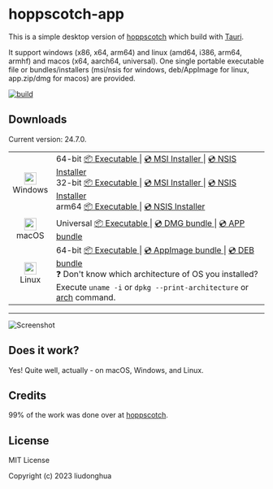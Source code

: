 # hoppscotch-app

This is a simple desktop version of [hoppscotch](https://github.com/hoppscotch/hoppscotch) which build with [Tauri](https://tauri.studio/).

It support windows (x86, x64, arm64) and linux (amd64, i386, arm64, armhf) and macos (x64, aarch64, universal). One single portable executable file or bundles/installers (msi/nsis for windows, deb/AppImage for linux, app.zip/dmg for macos) are provided.

[![build](https://github.com/xzeldon/hoppscotch-app/actions/workflows/build.yml/badge.svg)](https://github.com/xzeldon/hoppscotch-app/actions/workflows/build.yml)

## Downloads

Current version: 24.7.0.

<table class="is-fullwidth">
</thead>
<tbody>
</tbody>
  <tr>
    <td align="center">
      <img src="./.github/images/windows.png" width="24"><br />
      Windows
    </td>
    <td>
      <span>64-bit</span>
      <a href="https://github.com/xzeldon/hoppscotch-app/releases/latest/download/hoppscotch-app-windows-24.7.0_x64.exe">
        📦 Executable
      </a> |
      <a href="https://github.com/xzeldon/hoppscotch-app/releases/latest/download/hoppscotch-app-windows-24.7.0_x64.msi">
        💿 MSI Installer
      </a> |
      <a href="https://github.com/xzeldon/hoppscotch-app/releases/latest/download/hoppscotch-app-windows-24.7.0_x64-setup.exe">
        💿 NSIS Installer
      </a><br />
      <span>32-bit</span>
      <a href="https://github.com/xzeldon/hoppscotch-app/releases/latest/download/hoppscotch-app-windows-24.7.0_x86.exe">
        📦 Executable
      </a> |
      <a href="https://github.com/xzeldon/hoppscotch-app/releases/latest/download/hoppscotch-app-windows-24.7.0_x86.msi">
        💿 MSI Installer
      </a> |
      <a href="https://github.com/xzeldon/hoppscotch-app/releases/latest/download/hoppscotch-app-windows-24.7.0_x86-setup.exe">
        💿 NSIS Installer
      </a><br />
      <span>arm64</span>
      <a href="https://github.com/xzeldon/hoppscotch-app/releases/latest/download/hoppscotch-app-windows-24.7.0_arm64.exe">
        📦 Executable
      </a> |
      <a href="https://github.com/xzeldon/hoppscotch-app/releases/latest/download/hoppscotch-app-windows-24.7.0_arm64-setup.exe">
        💿 NSIS Installer
      </a><br />
    </td>
  </tr>
  <tr>
    <td align="center">
      <img src="./.github/images/macos.png" width="24"><br />
      macOS
    </td>
    <td>
      <span>Universal</span>
      <a href="https://github.com/xzeldon/hoppscotch-app/releases/latest/download/hoppscotch-app-macos-24.7.0_universal">
        📦 Executable
      </a> |
      <a href="https://github.com/xzeldon/hoppscotch-app/releases/latest/download/hoppscotch-app-macos-24.7.0_universal.dmg">
        💿 DMG bundle
      </a> |
      <a href="https://github.com/xzeldon/hoppscotch-app/releases/latest/download/hoppscotch-app-macos-24.7.0_universal.app.zip">
        💿 APP bundle
      </a><br />
  </tr>
  <tr>
    <td align="center">
      <img src="./.github/images/linux.png" width="24"><br />
      Linux
    </td>
    <td>
      <span>64-bit</span>
      <a href="https://github.com/xzeldon/hoppscotch-app/releases/latest/download/hoppscotch-app-linux-24.7.0_amd64">
        📦 Executable
      </a> |
      <a href="https://github.com/xzeldon/hoppscotch-app/releases/latest/download/hoppscotch-app-linux-24.7.0_amd64.AppImage">
        💿 AppImage bundle
      </a> |
      <a href="https://github.com/xzeldon/hoppscotch-app/releases/latest/download/hoppscotch-app-linux-24.7.0_amd64.deb">
        💿 DEB bundle
      </a><br />
      <span>
        ❓ Don't know which architecture of OS you installed? Execute <code>uname -i</code> or <code>dpkg --print-architecture</code> or <a href="https://www.man7.org/linux/man-pages/man1/arch.1.html">arch</a> command.
      </span>
    </td>
  </tr>
</table>

<hr />

![Screenshot](./.github/images/preview.png)

## Does it work?

Yes! Quite well, actually - on macOS, Windows, and Linux.

## Credits

99% of the work was done over at [hoppscotch](https://github.com/hoppscotch/hoppscotch).

## License

MIT License

Copyright (c) 2023 liudonghua
